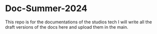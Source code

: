 # Doc-Summer-2024
This repo is for the documentations of the studios tech
I will write all the draft versions of the docs here and upload them in the main.

